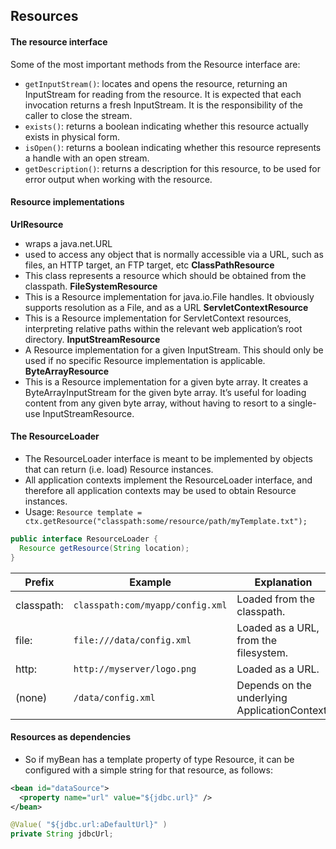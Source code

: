 ## Resources

#### The resource interface
Some of the most important methods from the Resource interface are:
- `getInputStream()`: locates and opens the resource, returning an InputStream for reading from the resource. It is expected that each invocation returns a fresh InputStream. It is the responsibility of the caller to close the stream.
- `exists()`: returns a boolean indicating whether this resource actually exists in physical form.
- `isOpen()`: returns a boolean indicating whether this resource represents a handle with an open stream.
- `getDescription()`: returns a description for this resource, to be used for error output when working with the resource.

#### Resource implementations
**UrlResource**  
- wraps a java.net.URL
- used to access any object that is normally accessible via a URL, such as files, an HTTP target, an FTP target, etc
**ClassPathResource**
- This class represents a resource which should be obtained from the classpath.
**FileSystemResource**
- This is a Resource implementation for java.io.File handles. It obviously supports resolution as a File, and as a URL
**ServletContextResource**
- This is a Resource implementation for ServletContext resources, interpreting relative paths within the relevant web application’s root directory.
**InputStreamResource**
- A Resource implementation for a given InputStream. This should only be used if no specific Resource implementation is applicable.
**ByteArrayResource**
- This is a Resource implementation for a given byte array. It creates a ByteArrayInputStream for the given byte array. It’s useful for loading content from any given byte array, without having to resort to a single-use InputStreamResource.

#### The ResourceLoader
- The ResourceLoader interface is meant to be implemented by objects that can return (i.e. load) Resource instances.
- All application contexts implement the ResourceLoader interface, and therefore all application contexts may be used to obtain Resource instances.
- Usage: `Resource template = ctx.getResource("classpath:some/resource/path/myTemplate.txt");`

```java
public interface ResourceLoader {
  Resource getResource(String location);
}
```

Prefix  | Example  | Explanation
--|---|--
classpath:  | `classpath:com/myapp/config.xml`  |  	Loaded from the classpath.
file:   |  `file:///data/config.xml` |  Loaded as a URL, from the filesystem.
http:   |  `http://myserver/logo.png` |  	Loaded as a URL.
(none)  | `/data/config.xml`  |  Depends on the underlying ApplicationContext.

#### Resources as dependencies
- So if myBean has a template property of type Resource, it can be configured with a simple string for that resource, as follows:

```xml
<bean id="dataSource">
  <property name="url" value="${jdbc.url}" />
</bean>
```

```java
@Value( "${jdbc.url:aDefaultUrl}" )
private String jdbcUrl;
```
